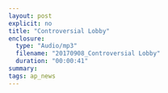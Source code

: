 ```yaml
---
layout: post
explicit: no
title: "Controversial Lobby"
enclosure:
  type: "Audio/mp3"
  filename: "20170908_Controversial Lobby"
  duration: "00:00:41"
summary:
tags: ap_news
---
```



